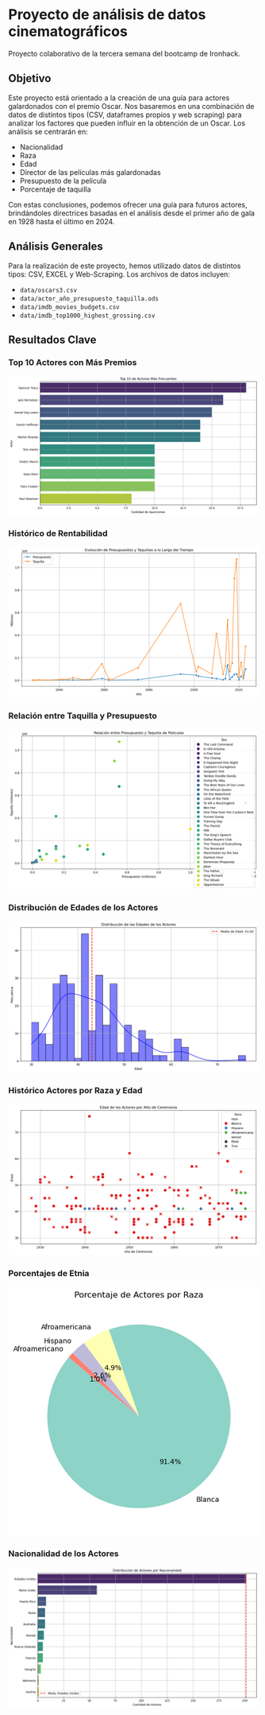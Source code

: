 
# Proyecto de análisis de datos cinematográficos

Proyecto colaborativo de la tercera semana del bootcamp de Ironhack.

## Objetivo

Este proyecto está orientado a la creación de una guía para actores galardonados con el premio Oscar. Nos basaremos en una combinación de datos de distintos tipos (CSV, dataframes propios y web scraping) para analizar los factores que pueden influir en la obtención de un Oscar. Los análisis se centrarán en:

- Nacionalidad
- Raza
- Edad
- Director de las películas más galardonadas
- Presupuesto de la película
- Porcentaje de taquilla

Con estas conclusiones, podemos ofrecer una guía para futuros actores, brindándoles directrices basadas en el análisis desde el primer año de gala en 1928 hasta el último en 2024.

## Análisis Generales

Para la realización de este proyecto, hemos utilizado datos de distintos tipos: CSV, EXCEL y Web-Scraping. Los archivos de datos incluyen:

- `data/oscars3.csv`
- `data/actor_año_presupuesto_taquilla.ods`
- `data/imdb_movies_budgets.csv`
- `data/imdb_top1000_highest_grossing.csv`

## Resultados Clave

### Top 10 Actores con Más Premios

![Top 10 Actores](img/top10_actores.png)

### Histórico de Rentabilidad

![THistórico de Rentabilidad](img/rentabilidad_anual.png)

### Relación entre Taquilla y Presupuesto

![Taquilla y Presupuesto](img/taquilla_presupuesto.png)

### Distribución de Edades de los Actores

![Distribución de Edades](img/distribucion_edades_actores.png)

### Histórico Actores por Raza y Edad

![Histórico Actores](img/actores.png)

### Porcentajes de Etnia

![Porcentajes de Etnia](img/etnia_porcentajes.png)

### Nacionalidad de los Actores

![Nacionalidad](img/nacionalidad.png)
